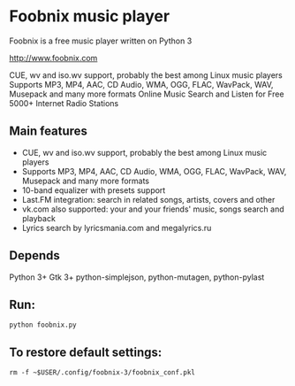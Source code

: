 Foobnix music player
=====================
Foobnix is a free music player written on Python 3

http://www.foobnix.com

CUE, wv and iso.wv support, probably the best among Linux music players
Supports MP3, MP4, AAC, CD Audio, WMA, OGG, FLAC, WavPack, WAV, Musepack and many more formats
Online Music Search and Listen for Free
5000+ Internet Radio Stations

## Main features

  * CUE, wv and iso.wv support, probably the best among Linux music players
  * Supports MP3, MP4, AAC, CD Audio, WMA, OGG, FLAC, WavPack, WAV, Musepack and many more formats
  * 10-band equalizer with presets support
  * Last.FM integration: search in related songs, artists, covers and other
  * vk.com also supported: your and your friends' music, songs search and playback
  * Lyrics search by lyricsmania.com and megalyrics.ru

## Depends

  Python 3+
  Gtk 3+
	python-simplejson, python-mutagen, python-pylast

## Run:
    
    python foobnix.py

## To restore default settings:
  
    rm -f ~$USER/.config/foobnix-3/foobnix_conf.pkl

